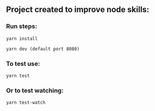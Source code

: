 ## Project created to improve node skills:

### Run steps:

```
yarn install

yarn dev (default port 8080)
```

### To test use:

```
yarn test
```

### Or to test watching:

```
yarn test-watch
```
